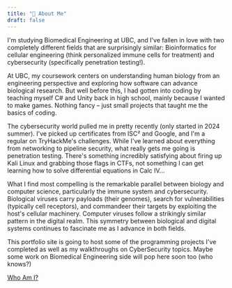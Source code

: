 ```yaml
---
title: "👋 About Me"
draft: false
---
```

I'm studying Biomedical Engineering at UBC, and I've fallen in love with two completely different fields that are surprisingly similar: Bioinformatics for cellular engineering (think personalized immune cells for treatment) and cybersecurity (specifically penetration testing!).

At UBC, my coursework centers on understanding human biology from an engineering perspective and exploring how software can advance biological research. But well before this, I had gotten into coding by teaching myself C# and Unity back in high school, mainly because I wanted to make games. Nothing fancy – just small projects that taught me the basics of coding.

The cybersecurity world pulled me in pretty recently (only started in 2024 summer). I've picked up certificates from ISC² and Google, and I'm a regular on TryHackMe's challenges. While I've learned about everything from networking to pipeline security, what really gets me going is penetration testing. There's something incredibly satisfying about firing up Kali Linux and grabbing those flags in CTFs, not something I can get learning how to solve differential equations in Calc IV...

What I find most compelling is the remarkable parallel between biology and computer science, particularly the immune system and cybersecurity. Biological viruses carry payloads (their genomes), search for vulnerabilities (typically cell receptors), and commandeer their targets by exploiting the host's cellular machinery. Computer viruses follow a strikingly similar pattern in the digital realm. This symmetry between biological and digital systems continues to fascinate me as I advance in both fields.

This portfolio site is going to host some of the programming projects I've completed as well as my walkthroughs on CyberSecurity topics. Maybe some work on Biomedical Engineering side will pop here soon too (who knows?)

[Who Am I?](/whoami)